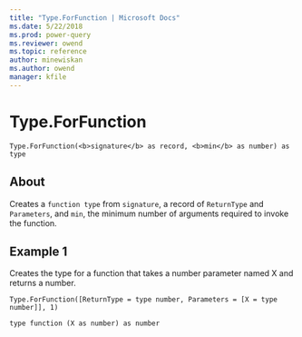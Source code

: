 ```yaml
---
title: "Type.ForFunction | Microsoft Docs"
ms.date: 5/22/2018
ms.prod: power-query
ms.reviewer: owend
ms.topic: reference
author: minewiskan
ms.author: owend
manager: kfile
---
```

# Type.ForFunction
`Type.ForFunction(<b>signature</b> as record, <b>min</b> as number) as type`
## About
Creates a `function type` from `signature`, a record of `ReturnType` and `Parameters`, and `min`, the minimum number of arguments required to invoke the function.


## Example 1
Creates the type for a function that takes a number parameter named X and returns a number.

`Type.ForFunction([ReturnType = type number, Parameters = [X = type number]], 1)`

`type function (X as number) as number`